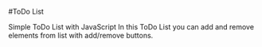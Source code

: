 #ToDo List

Simple ToDo List with JavaScript
In this ToDo List you can add and remove elements from list with add/remove buttons.
